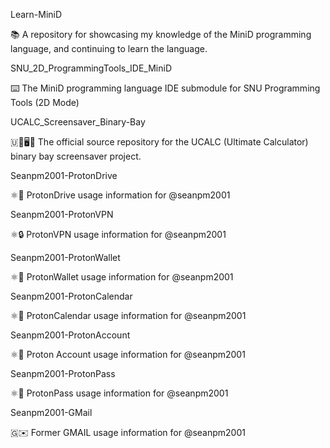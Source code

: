 
Learn-MiniD

📚️ A repository for showcasing my knowledge of the MiniD programming language, and continuing to learn the language. 

SNU_2D_ProgrammingTools_IDE_MiniD

⌨️ The MiniD programming language IDE submodule for SNU Programming Tools (2D Mode)

UCALC_Screensaver_Binary-Bay

🇺🧮️🖥️✨️ The official source repository for the UCALC (Ultimate Calculator) binary bay screensaver project.

Seanpm2001-ProtonDrive

⚛️💽️ ProtonDrive usage information for @seanpm2001

Seanpm2001-ProtonVPN

⚛️🔒️ ProtonVPN usage information for @seanpm2001

Seanpm2001-ProtonWallet

⚛️👛️ ProtonWallet usage information for @seanpm2001

Seanpm2001-ProtonCalendar

⚛️📅️ ProtonCalendar usage information for @seanpm2001

Seanpm2001-ProtonAccount

⚛️👤️ Proton Account usage information for @seanpm2001

Seanpm2001-ProtonPass

⚛️🔑️ ProtonPass usage information for @seanpm2001

Seanpm2001-GMail

🇬✉️ Former GMAIL usage information for @seanpm2001

